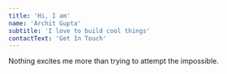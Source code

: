 ```yaml
---
title: 'Hi, I am'
name: 'Archit Gupta'
subtitle: 'I love to build cool things'
contactText: 'Get In Touch'
---
```


Nothing excites me more than trying to attempt the impossible.
